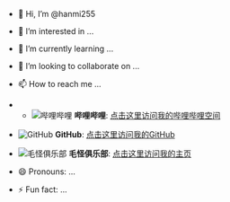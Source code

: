 - 👋 Hi, I’m @hanmi255
- 👀 I’m interested in ...
- 🌱 I’m currently learning ...
- 💞️ I’m looking to collaborate on ...
- 📫 How to reach me ...
- - ![哔哩哔哩](https://fs-im-kefu.7moor-fs1.com/ly/4d2c3f00-7d4c-11e5-af15-41bf63ae4ea0/1723341418155/DM_20240811095614_001.png) **哔哩哔哩**: [点击这里访问我的哔哩哔哩空间](https://space.bilibili.com/377044135?spm_id_from=333.1007.0.0)
  
- ![GitHub](https://upload.wikimedia.org/wikipedia/commons/thumb/9/91/Octicons-mark-github.svg/35px-Octicons-mark-github.svg.png) **GitHub**: [点击这里访问我的GitHub](https://github.com/hanmi255)

- ![毛怪俱乐部](https://fs-im-kefu.7moor-fs1.com/ly/4d2c3f00-7d4c-11e5-af15-41bf63ae4ea0/1723552663459/DM_20240813203232_001.png) **毛怪俱乐部**: [点击这里访问我的主页](https://2550505.com/space/10754)
- 😄 Pronouns: ...
- ⚡ Fun fact: ...

<!---
hanmi255/hanmi255 is a ✨ special ✨ repository because its `README.md` (this file) appears on your GitHub profile.
You can click the Preview link to take a look at your changes.
--->

